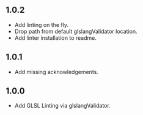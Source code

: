 ## 1.0.2
 * Add linting on the fly.
 * Drop path from default glslangValidator location.
 * Add linter installation to readme.

## 1.0.1
 * Add missing acknowledgements.

## 1.0.0
 * Add GLSL Linting via glslangValidator.
